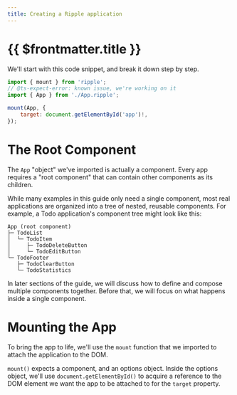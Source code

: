 ```yaml
---
title: Creating a Ripple application
---
```


# {{ $frontmatter.title }}

We'll start with this code snippet, and break it down step by step.

```js
import { mount } from 'ripple';
// @ts-expect-error: known issue, we're working on it
import { App } from './App.ripple';

mount(App, {
	target: document.getElementById('app')!,
});
````

# The Root Component

The `App` "object" we've imported is actually a component. Every app requires a
"root component" that can contain other components as its children.

While many examples in this guide only need a single component, most real
applications are organized into a tree of nested, reusable components. For
example, a Todo application's component tree might look like this:

```text
App (root component)
├─ TodoList
│  └─ TodoItem
│     ├─ TodoDeleteButton
│     └─ TodoEditButton
└─ TodoFooter
   ├─ TodoClearButton
   └─ TodoStatistics
```

In later sections of the guide, we will discuss how to define and compose
multiple components together. Before that, we will focus on what happens inside
a single component.

# Mounting the App

To bring the app to life, we'll use the `mount` function that we imported to
attach the application to the DOM.

`mount()` expects a component, and an options object. Inside the options object,
we'll use `document.getElementById()` to acquire a reference to the DOM element
we want the app to be attached to for the `target` property.
